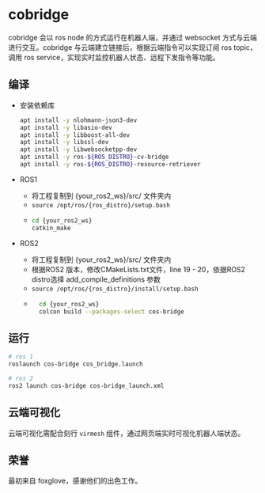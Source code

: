 # cobridge

cobridge 会以 ros node 的方式运行在机器人端，并通过 websocket 方式与云端进行交互。cobridge 与云端建立链接后，根据云端指令可以实现订阅 ros topic，调用 ros service，实现实时监控机器人状态、远程下发指令等功能。


## 编译

* 安装依赖库
    ``` bash
  apt install -y nlohmann-json3-dev
  apt install -y libasio-dev 
  apt install -y libboost-all-dev
  apt install -y libssl-dev 
  apt install -y libwebsocketpp-dev
  apt install -y ros-${ROS_DISTRO}-cv-bridge
  apt install -y ros-${ROS_DISTRO}-resource-retriever
    ```

* ROS1
    *  将工程复制到 {your_ros2_ws}/src/ 文件夹内
    *  ` source /opt/ros/{ros_distro}/setup.bash `
    *  ``` bash 
       cd {your_ros2_ws} 
       catkin_make
       ```


* ROS2
  *  将工程复制到 {your_ros2_ws}/src/ 文件夹内
  *  根据ROS2 版本，修改CMakeLists.txt文件，line 19 - 20，依据ROS2 distro选择 add_compile_definitions 参数
  *  ` source /opt/ros/{ros_distro}/install/setup.bash `
  *  ``` bash 
       cd {your_ros2_ws} 
       colcon build --packages-select cos-bridge
     ```

## 运行
  ``` bash
  # ros 1
  roslaunch cos-bridge cos_bridge.launch
  
  # ros 2
  ros2 launch cos-bridge cos-bridge_launch.xml 
  ```

## 云端可视化
云端可视化需配合刻行 `virmesh` 组件，通过网页端实时可视化机器人端状态。

## 荣誉
最初来自 foxglove，感谢他们的出色工作。
